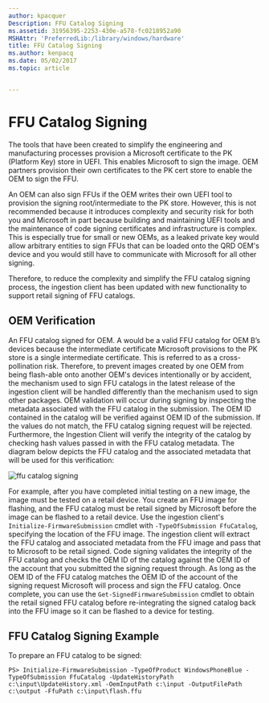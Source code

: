 ```yaml
---
author: kpacquer
Description: FFU Catalog Signing
ms.assetid: 31956395-2253-430e-a578-fc0218952a90
MSHAttr: 'PreferredLib:/library/windows/hardware'
title: FFU Catalog Signing
ms.author: kenpacq
ms.date: 05/02/2017
ms.topic: article


---
```


# FFU Catalog Signing


The tools that have been created to simplify the engineering and manufacturing processes provision a Microsoft certificate to the PK (Platform Key) store in UEFI. This enables Microsoft to sign the image. OEM partners provision their own certificates to the PK cert store to enable the OEM to sign the FFU.

An OEM can also sign FFUs if the OEM writes their own UEFI tool to provision the signing root/intermediate to the PK store. However, this is not recommended because it introduces complexity and security risk for both you and Microsoft in part because building and maintaining UEFI tools and the maintenance of code signing certificates and infrastructure is complex. This is especially true for small or new OEMs, as a leaked private key would allow arbitrary entities to sign FFUs that can be loaded onto the QRD OEM's device and you would still have to communicate with Microsoft for all other signing.

Therefore, to reduce the complexity and simplify the FFU catalog signing process, the ingestion client has been updated with new functionality to support retail signing of FFU catalogs.

## <span id="OEM_Verification"></span><span id="oem_verification"></span><span id="OEM_VERIFICATION"></span>OEM Verification


An FFU catalog signed for OEM. A would be a valid FFU catalog for OEM B’s devices because the intermediate certificate Microsoft provisions to the PK store is a single intermediate certificate. This is referred to as a cross-pollination risk. Therefore, to prevent images created by one OEM from being flash-able onto another OEM's devices intentionally or by accident, the mechanism used to sign FFU catalogs in the latest release of the ingestion client will be handled differently than the mechanism used to sign other packages. OEM validation will occur during signing by inspecting the metadata associated with the FFU catalog in the submission. The OEM ID contained in the catalog will be verified against OEM ID of the submission. If the values do not match, the FFU catalog signing request will be rejected. Furthermore, the Ingestion Client will verify the integrity of the catalog by checking hash values passed in with the FFU catalog metadata. The diagram below depicts the FFU catalog and the associated metadata that will be used for this verification:

![ffu catalog signing](images/ffucatalogsigning.jpg)

For example, after you have completed initial testing on a new image, the image must be tested on a retail device. You create an FFU image for flashing, and the FFU catalog must be retail signed by Microsoft before the image can be flashed to a retail device. Use the ingestion client's `Initialize-FirmwareSubmission` cmdlet with `-TypeOfSubmission FfuCatalog`, specifying the location of the FFU image. The ingestion client will extract the FFU catalog and associated metadata from the FFU image and pass that to Microsoft to be retail signed. Code signing validates the integrity of the FFU catalog and checks the OEM ID of the catalog against the OEM ID of the account that you submitted the signing request through. As long as the OEM ID of the FFU catalog matches the OEM ID of the account of the signing request Microsoft will process and sign the FFU catalog. Once complete, you can use the `Get-SignedFirmwareSubmission` cmdlet to obtain the retail signed FFU catalog before re-integrating the signed catalog back into the FFU image so it can be flashed to a device for testing.

## <span id="FFU_Catalog_Signing_Example"></span><span id="ffu_catalog_signing_example"></span><span id="FFU_CATALOG_SIGNING_EXAMPLE"></span>FFU Catalog Signing Example


To prepare an FFU catalog to be signed:

```
PS> Initialize-FirmwareSubmission -TypeOfProduct WindowsPhoneBlue -TypeOfSubmission FfuCatalog -UpdateHistoryPath c:\input\UpdateHistory.xml -OemInputPath c:\input -OutputFilePath c:\output -FfuPath c:\input\flash.ffu
```

 

 





